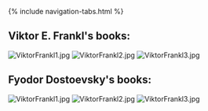 <link rel="stylesheet" type="text/css" href="styles.css">

{% include navigation-tabs.html %} <!-- Include the shared navigation tabs -->

<body>
  <section class="default-text-format">
    <h2>Viktor E. Frankl's books:</h2>
    <p class="horizontal-images">
      <img src="Assets/ViktorFrankl1.jpg" alt="ViktorFrankl1.jpg" />
      <img src="Assets/VIktorFrankl2.jpg" alt="ViktorFrankl2.jpg" />
      <img src="Assets/ViktorFrankl3.webp" alt="ViktorFrankl3.jpg" />
    </p>
  </section>

  <section class="default-text-format">
    <h2>Fyodor Dostoevsky's books:</h2>
    <p class="horizontal-images">
      <img src="Assets/ViktorFrankl1.jpg" alt="ViktorFrankl1.jpg" />
      <img src="Assets/VIktorFrankl2.jpg" alt="ViktorFrankl2.jpg" />
      <img src="Assets/ViktorFrankl3.webp" alt="ViktorFrankl3.jpg" />
    </p>
  </section>
</body>
